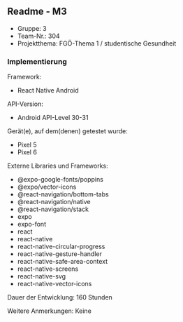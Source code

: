 ## Readme - M3

* Gruppe: 3
* Team-Nr.: 304
* Projektthema: FGÖ-Thema 1 / studentische Gesundheit

### Implementierung

Framework:
- React Native Android

API-Version:
- Android API-Level 30-31

Gerät(e), auf dem(denen) getestet wurde:
- Pixel 5
- Pixel 6

Externe Libraries und Frameworks:
- @expo-google-fonts/poppins
- @expo/vector-icons
- @react-navigation/bottom-tabs
- @react-navigation/native
- @react-navigation/stack
- expo
- expo-font
- react
- react-native
- react-native-circular-progress
- react-native-gesture-handler
- react-native-safe-area-context
- react-native-screens
- react-native-svg
- react-native-vector-icons

Dauer der Entwicklung:
160 Stunden

Weitere Anmerkungen:
Keine